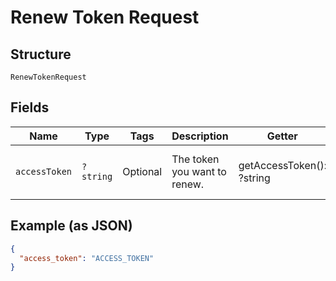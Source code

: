 
# Renew Token Request

## Structure

`RenewTokenRequest`

## Fields

| Name | Type | Tags | Description | Getter | Setter |
|  --- | --- | --- | --- | --- | --- |
| `accessToken` | `?string` | Optional | The token you want to renew. | getAccessToken(): ?string | setAccessToken(?string accessToken): void |

## Example (as JSON)

```json
{
  "access_token": "ACCESS_TOKEN"
}
```

